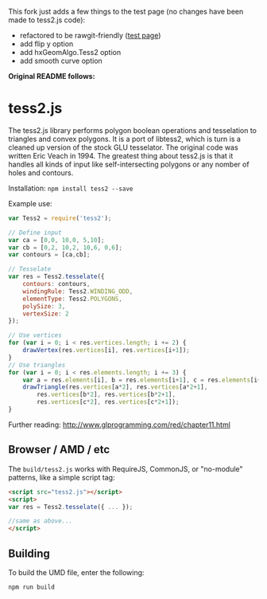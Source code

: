 This fork just adds a few things to the test page (no changes have been made to tess2.js code):
 
 - refactored to be rawgit-friendly ([test page](https://rawgit.com/azrafe7/tess2.js/master/test/index.html))
 - add flip y option
 - add hxGeomAlgo.Tess2 option
 - add smooth curve option

**Original README follows:**

tess2.js
========

The tess2.js library performs polygon boolean operations and tesselation to triangles and convex polygons. It is a port of libtess2, which is turn is a cleaned up version of the stock GLU tesselator. The original code was written Eric Veach in 1994. The greatest thing about tess2.js is that it handles all kinds of input like self-intersecting polygons or any nomber of holes and contours.

Installation:
```npm install tess2 --save```

Example use:
```javascript
var Tess2 = require('tess2');

// Define input
var ca = [0,0, 10,0, 5,10];
var cb = [0,2, 10,2, 10,6, 0,6];
var contours = [ca,cb];

// Tesselate
var res = Tess2.tesselate({
	contours: contours,
	windingRule: Tess2.WINDING_ODD,
	elementType: Tess2.POLYGONS,
	polySize: 3,
	vertexSize: 2
});

// Use vertices
for (var i = 0; i < res.vertices.length; i += 2) {
	drawVertex(res.vertices[i], res.vertices[i+1]);
}
// Use triangles
for (var i = 0; i < res.elements.length; i += 3) {
	var a = res.elements[i], b = res.elements[i+1], c = res.elements[i+2];
	drawTriangle(res.vertices[a*2], res.vertices[a*2+1],
		res.vertices[b*2], res.vertices[b*2+1],
		res.vertices[c*2], res.vertices[c*2+1]);
}
```

Further reading:
http://www.glprogramming.com/red/chapter11.html

## Browser / AMD / etc
 
The `build/tess2.js` works with RequireJS, CommonJS, or "no-module" patterns, like a simple script tag:

```html
<script src="tess2.js"></script>
<script>
var res = Tess2.tesselate({ ... });

//same as above...
</script>
```

## Building

To build the UMD file, enter the following:

```npm run build```